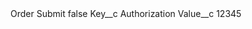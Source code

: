 <?xml version="1.0" encoding="UTF-8"?>
<CustomMetadata xmlns="http://soap.sforce.com/2006/04/metadata" xmlns:xsi="http://www.w3.org/2001/XMLSchema-instance" xmlns:xsd="http://www.w3.org/2001/XMLSchema">
    <label>Order Submit</label>
    <protected>false</protected>
    <values>
        <field>Key__c</field>
        <value xsi:type="xsd:string">Authorization</value>
    </values>
    <values>
        <field>Value__c</field>
        <value xsi:type="xsd:string">12345</value>
    </values>
</CustomMetadata>
